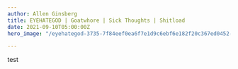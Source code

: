 ```yaml
---
author: Allen Ginsberg
title: EYEHATEGOD | Goatwhore | Sick Thoughts | Shitload
date: 2021-09-10T05:00:00Z
hero_image: "/eyehategod-3735-7f84eef0ea6f7e1d9c6ebf6e182f20c367ed0452-s1600-c85.webp"

---
```

test